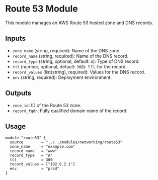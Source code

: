 # Route 53 Module

This module manages an AWS Route 53 hosted zone and DNS records.

## Inputs
- `zone_name` (string, required): Name of the DNS zone.
- `record_name` (string, required): Name of the DNS record.
- `record_type` (string, optional, default: `A`): Type of DNS record.
- `ttl` (number, optional, default: `300`): TTL for the record.
- `record_values` (list(string), required): Values for the DNS record.
- `env` (string, required): Deployment environment.

## Outputs
- `zone_id`: ID of the Route 53 zone.
- `record_fqdn`: Fully qualified domain name of the record.

## Usage
```hcl
module "route53" {
  source        = "../../modules/networking/route53"
  zone_name     = "example.com"
  record_name   = "www"
  record_type   = "A"
  ttl           = 300
  record_values = ["192.0.2.1"]
  env           = "prod"
}